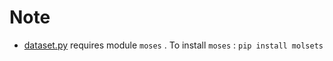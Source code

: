 # Note

* [dataset.py](https://github.com/wxx07/MolLVAE/blob/master/code/dataset.py) requires module `moses` . To install `moses` : `pip install molsets` 
